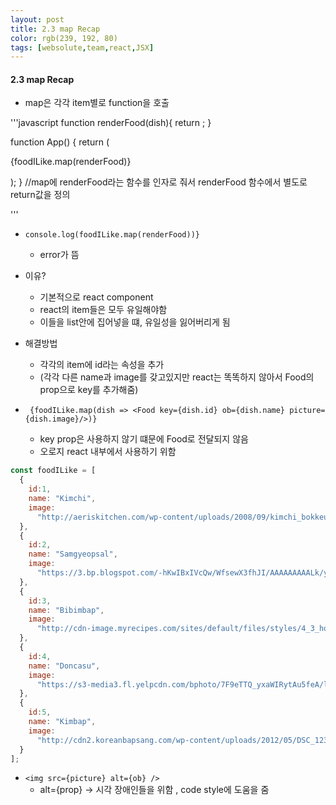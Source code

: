```yaml
---
layout: post
title: 2.3 map Recap
color: rgb(239, 192, 80)
tags: [websolute,team,react,JSX]
---
```


#### 2.3 map Recap

- map은 각각 item별로 function을 호출  

'''javascript
function renderFood(dish){
  return <Food ob={dish.name}  picture={dish.image} />;
}

function App() {
  return (
    <div>
     {foodILike.map(renderFood)}
    </div>

  );
}
//map에 renderFood라는 함수를 인자로 줘서 renderFood 함수에서 별도로 return값을 정의 

'''

- `console.log(foodILike.map(renderFood))}`
    - error가 뜸 
- 이유?
    -  기본적으로 react component
    - react의 item들은 모두 유일해야함
    - 이들을 list안에 집어넣을 떄, 유일성을 잃어버리게 됨 
- 해결방법
    - 각각의 item에 id라는 속성을 추가 
    - (각각 다른 name과 image를 갖고있지만 react는 똑똑하지 않아서 Food의 prop으로 key를 추가해줌)

- ` {foodILike.map(dish => <Food key={dish.id} ob={dish.name} picture={dish.image}/>)}`
    - key prop은 사용하지 않기 떄문에 Food로 전달되지 않음  
    - 오로지 react 내부에서 사용하기 위함

```javascript
const foodILike = [
  {
    id:1,
    name: "Kimchi",
    image:
      "http://aeriskitchen.com/wp-content/uploads/2008/09/kimchi_bokkeumbap_02-.jpg"
  },
  {
    id:2,
    name: "Samgyeopsal",
    image:
      "https://3.bp.blogspot.com/-hKwIBxIVcQw/WfsewX3fhJI/AAAAAAAAALk/yHxnxFXcfx4ZKSfHS_RQNKjw3bAC03AnACLcBGAs/s400/DSC07624.jpg"
  },
  {
    id:3,
    name: "Bibimbap",
    image:
      "http://cdn-image.myrecipes.com/sites/default/files/styles/4_3_horizontal_-_1200x900/public/image/recipes/ck/12/03/bibimbop-ck-x.jpg?itok=RoXlp6Xb"
  },
  {
    id:4,
    name: "Doncasu",
    image:
      "https://s3-media3.fl.yelpcdn.com/bphoto/7F9eTTQ_yxaWIRytAu5feA/ls.jpg"
  },
  {
    id:5,
    name: "Kimbap",
    image:
      "http://cdn2.koreanbapsang.com/wp-content/uploads/2012/05/DSC_1238r-e1454170512295.jpg"
  }
];
```

-  `<img src={picture} alt={ob} />` 
    - alt={prop} -> 시각 장애인들을 위함 , code style에 도움을 줌 

